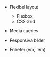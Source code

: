 - Flexibel layout
    - Flexbox
    - CSS Grid
- Media queries
- Responsiva bilder

  
- Enheter (em, rem)
